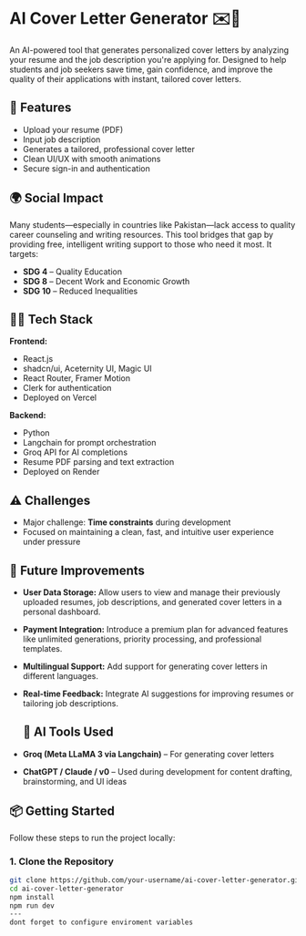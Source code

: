 # AI Cover Letter Generator ✉️🤖

An AI-powered tool that generates personalized cover letters by analyzing your resume and the job description you're applying for. Designed to help students and job seekers save time, gain confidence, and improve the quality of their applications with instant, tailored cover letters.

## 🚀 Features

- Upload your resume (PDF)
- Input job description
- Generates a tailored, professional cover letter
- Clean UI/UX with smooth animations
- Secure sign-in and authentication

## 🌍 Social Impact

Many students—especially in countries like Pakistan—lack access to quality career counseling and writing resources. This tool bridges that gap by providing free, intelligent writing support to those who need it most. It targets:

- **SDG 4** – Quality Education  
- **SDG 8** – Decent Work and Economic Growth  
- **SDG 10** – Reduced Inequalities

## 🧑‍💻 Tech Stack

**Frontend:**
- React.js
- shadcn/ui, Aceternity UI, Magic UI
- React Router, Framer Motion
- Clerk for authentication
- Deployed on Vercel

**Backend:**
- Python
- Langchain for prompt orchestration
- Groq API for AI completions
- Resume PDF parsing and text extraction
- Deployed on Render

## ⚠️ Challenges

- Major challenge: **Time constraints** during development  
- Focused on maintaining a clean, fast, and intuitive user experience under pressure

## 🔮 Future Improvements

- **User Data Storage:** Allow users to view and manage their previously uploaded resumes, job descriptions, and generated cover letters in a personal dashboard.
- **Payment Integration:** Introduce a premium plan for advanced features like unlimited generations, priority processing, and professional templates.
- **Multilingual Support:** Add support for generating cover letters in different languages.
- **Real-time Feedback:** Integrate AI suggestions for improving resumes or tailoring job descriptions.

  ## 🧠 AI Tools Used

- **Groq (Meta LLaMA 3 via Langchain)** – For generating cover letters  
- **ChatGPT / Claude / v0** – Used during development for content drafting, brainstorming, and UI ideas

## 📦 Getting Started

Follow these steps to run the project locally:

### 1. Clone the Repository

```bash
git clone https://github.com/your-username/ai-cover-letter-generator.git
cd ai-cover-letter-generator
npm install
npm run dev
---
dont forget to configure enviroment variables

